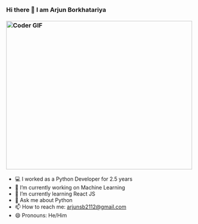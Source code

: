 <h3 align="left">
 <abc>
  <br>Hi there 👋 I am Arjun Borkhatariya<br>
  <br>
    <img src="https://media.giphy.com/media/SWoSkN6DxTszqIKEqv/giphy.gif" alt="Coder GIF" width="500" height="400">
 </abc>
</h3> 

- 💻 I worked as a Python Developer for 2.5 years
- 🔭 I’m currently working on Machine Learning
- 🌱 I’m currently learning React JS
- 💬 Ask me about Python
- 📫 How to reach me: arjunsb2112@gmail.com
- 😄 Pronouns: He/Him

